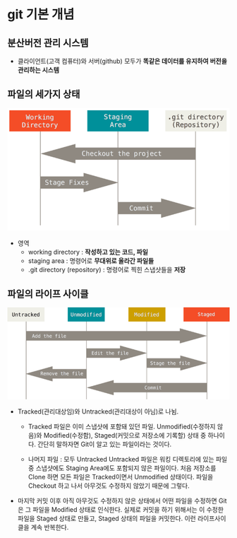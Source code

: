 # git 기본 개념

## 분산버전 관리 시스템
- 클라이언트(고객 컴퓨터)와 서버(github) 모두가 **똑같은 데이터를 유지하여 버전을 관리하는 시스템**

## 파일의 세가지 상태
![areas](../assets/areas.png)

- 영역
    - working directory : **작성하고 있는 코드, 파일**
    - staging area : 명령어로 **무대위로 올라간 파일들** 
    - .git directory (repository) : 명령어로 찍힌 스냅샷들을 **저장**

 
 ## 파일의 라이프 사이클

 ![lifecycle](../assets/lifecycle.png)

 - Tracked(관리대상임)와 Untracked(관리대상이 아님)로 나뉨. 
 
    - Tracked 파일은 이미 스냅샷에 포함돼 있던 파일. Unmodified(수정하지 않음)와 Modified(수정함), Staged(커밋으로 저장소에 기록할) 상태 중 하나이다. 간단히 말하자면 Git이 알고 있는 파일이라는 것이다.

    - 나머지 파일 : 모두 Untracked  Untracked 파일은 워킹 디렉토리에 있는 파일 중 스냅샷에도 Staging Area에도 포함되지 않은 파일이다. 처음 저장소를 Clone 하면 모든 파일은 Tracked이면서 Unmodified 상태이다. 파일을 Checkout 하고 나서 아무것도 수정하지 않았기 때문에 그렇다.

- 마지막 커밋 이후 아직 아무것도 수정하지 않은 상태에서 어떤 파일을 수정하면 Git은 그 파일을 Modified 상태로 인식한다. 실제로 커밋을 하기 위해서는 이 수정한 파일을 Staged 상태로 만들고, Staged 상태의 파일을 커밋한다. 이런 라이프사이클을 계속 반복한다.